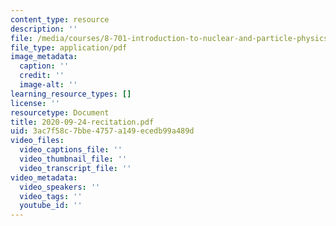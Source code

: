 ```yaml
---
content_type: resource
description: ''
file: /media/courses/8-701-introduction-to-nuclear-and-particle-physics-fall-2020/2020-09-24-recitation.pdf
file_type: application/pdf
image_metadata:
  caption: ''
  credit: ''
  image-alt: ''
learning_resource_types: []
license: ''
resourcetype: Document
title: 2020-09-24-recitation.pdf
uid: 3ac7f58c-7bbe-4757-a149-ecedb99a489d
video_files:
  video_captions_file: ''
  video_thumbnail_file: ''
  video_transcript_file: ''
video_metadata:
  video_speakers: ''
  video_tags: ''
  youtube_id: ''
---
```

